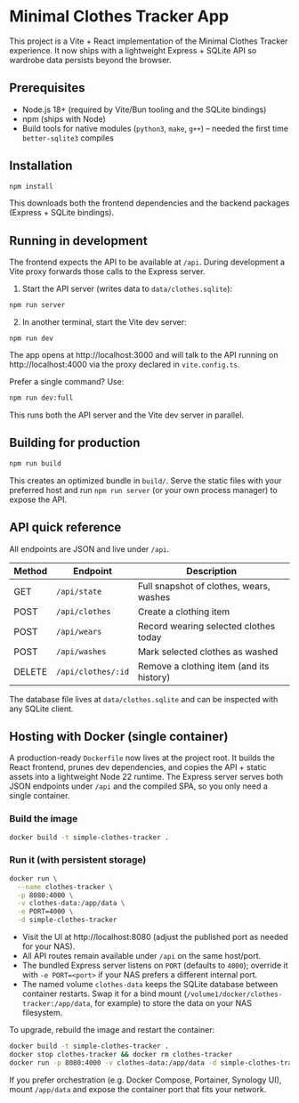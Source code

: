 
  # Minimal Clothes Tracker App

  This project is a Vite + React implementation of the Minimal Clothes Tracker experience. It now ships with a lightweight Express + SQLite API so wardrobe data persists beyond the browser.

  ## Prerequisites

  - Node.js 18+ (required by Vite/Bun tooling and the SQLite bindings)
  - npm (ships with Node)
  - Build tools for native modules (`python3`, `make`, `g++`) – needed the first time `better-sqlite3` compiles

  ## Installation

  ```bash
  npm install
  ```

  This downloads both the frontend dependencies and the backend packages (Express + SQLite bindings).

  ## Running in development

  The frontend expects the API to be available at `/api`. During development a Vite proxy forwards those calls to the Express server.

  1. Start the API server (writes data to `data/clothes.sqlite`):

  ```bash
  npm run server
  ```

  2. In another terminal, start the Vite dev server:

  ```
  npm run dev
  ```

  The app opens at http://localhost:3000 and will talk to the API running on http://localhost:4000 via the proxy declared in `vite.config.ts`.

  Prefer a single command? Use:

  ```bash
  npm run dev:full
  ```

  This runs both the API server and the Vite dev server in parallel.

  ## Building for production

  ```bash
  npm run build
  ```

  This creates an optimized bundle in `build/`. Serve the static files with your preferred host and run `npm run server` (or your own process manager) to expose the API.

  ## API quick reference

  All endpoints are JSON and live under `/api`.

  | Method | Endpoint        | Description                              |
  | ------ | --------------- | ---------------------------------------- |
  | GET    | `/api/state`    | Full snapshot of clothes, wears, washes |
  | POST   | `/api/clothes`  | Create a clothing item                   |
  | POST   | `/api/wears`    | Record wearing selected clothes today    |
  | POST   | `/api/washes`   | Mark selected clothes as washed          |
  | DELETE | `/api/clothes/:id` | Remove a clothing item (and its history) |

  The database file lives at `data/clothes.sqlite` and can be inspected with any SQLite client.

  ## Hosting with Docker (single container)

  A production-ready `Dockerfile` now lives at the project root. It builds the React frontend, prunes dev dependencies, and copies the API + static assets into a lightweight Node 22 runtime. The Express server serves both JSON endpoints under `/api` and the compiled SPA, so you only need a single container.

  ### Build the image

  ```bash
  docker build -t simple-clothes-tracker .
  ```

  ### Run it (with persistent storage)

  ```bash
  docker run \
    --name clothes-tracker \
    -p 8080:4000 \
    -v clothes-data:/app/data \
    -e PORT=4000 \
    -d simple-clothes-tracker
  ```

  - Visit the UI at http://localhost:8080 (adjust the published port as needed for your NAS).
  - All API routes remain available under `/api` on the same host/port.
  - The bundled Express server listens on `PORT` (defaults to `4000`); override it with `-e PORT=<port>` if your NAS prefers a different internal port.
  - The named volume `clothes-data` keeps the SQLite database between container restarts. Swap it for a bind mount (`/volume1/docker/clothes-tracker:/app/data`, for example) to store the data on your NAS filesystem.

  To upgrade, rebuild the image and restart the container:

  ```bash
  docker build -t simple-clothes-tracker .
  docker stop clothes-tracker && docker rm clothes-tracker
  docker run -p 8080:4000 -v clothes-data:/app/data -d simple-clothes-tracker
  ```

  If you prefer orchestration (e.g. Docker Compose, Portainer, Synology UI), mount `/app/data` and expose the container port that fits your network.